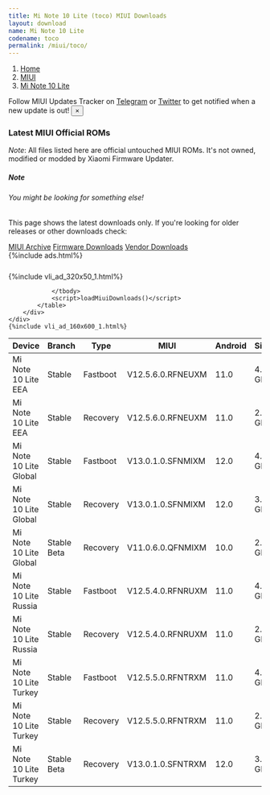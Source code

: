 ```yaml
---
title: Mi Note 10 Lite (toco) MIUI Downloads
layout: download
name: Mi Note 10 Lite
codename: toco
permalink: /miui/toco/
---
```

<nav aria-label="breadcrumb">
    <ol class="breadcrumb">
        <li class="breadcrumb-item"><a href="/">Home</a></li>
        <li class="breadcrumb-item"><a href="/miui/">MIUI</a></li>
        <li class="breadcrumb-item active" aria-current="page"><a href="/miui/toco/">Mi Note 10 Lite</a></li>
    </ol>
</nav>
<div class="alert alert-primary alert-dismissible fade show" role="alert">
    Follow MIUI Updates Tracker on <a href="https://t.me/MIUIUpdatesTracker" class="alert-link">Telegram</a>
     or <a href="https://twitter.com/MiFwUpdater" class="alert-link">Twitter</a> to get notified when a new update is out!
    <button type="button" class="close" data-dismiss="alert" aria-label="Close">
        <span aria-hidden="true">&times;</span>
    </button>
</div>

### Latest MIUI Official ROMs
*Note*: All files listed here are official untouched MIUI ROMs. It's not owned, modified or modded by Xiaomi Firmware Updater.
<div class="card">
  <div class="card-body">
    <h5 class="card-title">Note</h5>
    <h6 class="card-subtitle mb-2 text-muted">You might be looking for something else!</h6>
    <p class="card-text">This page shows the latest downloads only.
     If you're looking for older releases or other downloads check:</p>
    <a href="/archive/miui/toco/" class="card-link">MIUI Archive</a>
    <a href="/firmware/toco/" class="card-link">Firmware Downloads</a>
    <a href="/vendor/toco/" class="card-link">Vendor Downloads</a>
  </div>
</div>
{%include ads.html%}
<div class="row justify-content-center">
    <div class="col-10">
        <div class="table-responsive-md" style="margin-top: 25px;">
            {%include vli_ad_320x50_1.html%}
            <table id="miui" class="display dt-responsive nowrap compact table table-striped table-hover table-sm">
                <thead class="thead-dark">
                    <tr>
                        <th data-ref="device">Device</th>
                        <th data-ref="branch">Branch</th>
                        <th data-ref="type">Type</th>
                        <th data-ref="miui">MIUI</th>
                        <th data-ref="android">Android</th>
                        <th data-ref="size">Size</th>
                        <th data-ref="size">Date</th>
                        <th data-ref="link">Link</th>
                    </tr>
                </thead>
                <tbody>
                <tr><td>Mi Note 10 Lite EEA</td><td>Stable</td><td>Fastboot</td><td>V12.5.6.0.RFNEUXM</td><td>11.0</td><td>4.6 GB</td><td>2022-01-16</td><td><a href="/miui/toco/stable/V12.5.6.0.RFNEUXM/">Download</a></td></tr>
<tr><td>Mi Note 10 Lite EEA</td><td>Stable</td><td>Recovery</td><td>V12.5.6.0.RFNEUXM</td><td>11.0</td><td>2.8 GB</td><td>2022-01-25</td><td><a href="/miui/toco/stable/V12.5.6.0.RFNEUXM/">Download</a></td></tr>
<tr><td>Mi Note 10 Lite Global</td><td>Stable</td><td>Fastboot</td><td>V13.0.1.0.SFNMIXM</td><td>12.0</td><td>4.9 GB</td><td>2022-03-07</td><td><a href="/miui/toco/stable/V13.0.1.0.SFNMIXM/">Download</a></td></tr>
<tr><td>Mi Note 10 Lite Global</td><td>Stable</td><td>Recovery</td><td>V13.0.1.0.SFNMIXM</td><td>12.0</td><td>3.1 GB</td><td>2022-03-12</td><td><a href="/miui/toco/stable/V13.0.1.0.SFNMIXM/">Download</a></td></tr>
<tr><td>Mi Note 10 Lite Global</td><td>Stable Beta</td><td>Recovery</td><td>V11.0.6.0.QFNMIXM</td><td>10.0</td><td>2.4 GB</td><td>2020-07-27</td><td><a href="/miui/toco/stable beta/V11.0.6.0.QFNMIXM/">Download</a></td></tr>
<tr><td>Mi Note 10 Lite Russia</td><td>Stable</td><td>Fastboot</td><td>V12.5.4.0.RFNRUXM</td><td>11.0</td><td>4.3 GB</td><td>2022-01-20</td><td><a href="/miui/toco/stable/V12.5.4.0.RFNRUXM/">Download</a></td></tr>
<tr><td>Mi Note 10 Lite Russia</td><td>Stable</td><td>Recovery</td><td>V12.5.4.0.RFNRUXM</td><td>11.0</td><td>2.8 GB</td><td>2022-01-26</td><td><a href="/miui/toco/stable/V12.5.4.0.RFNRUXM/">Download</a></td></tr>
<tr><td>Mi Note 10 Lite Turkey</td><td>Stable</td><td>Fastboot</td><td>V12.5.5.0.RFNTRXM</td><td>11.0</td><td>4.1 GB</td><td>2022-01-20</td><td><a href="/miui/toco/stable/V12.5.5.0.RFNTRXM/">Download</a></td></tr>
<tr><td>Mi Note 10 Lite Turkey</td><td>Stable</td><td>Recovery</td><td>V12.5.5.0.RFNTRXM</td><td>11.0</td><td>2.8 GB</td><td>2022-02-07</td><td><a href="/miui/toco/stable/V12.5.5.0.RFNTRXM/">Download</a></td></tr>
<tr><td>Mi Note 10 Lite Turkey</td><td>Stable Beta</td><td>Recovery</td><td>V13.0.1.0.SFNTRXM</td><td>12.0</td><td>3.1 GB</td><td>2022-03-30</td><td><a href="/miui/toco/stable beta/V13.0.1.0.SFNTRXM/">Download</a></td></tr>

                </tbody>
                <script>loadMiuiDownloads()</script>
            </table>
        </div>
    </div>
    {%include vli_ad_160x600_1.html%}
</div>
